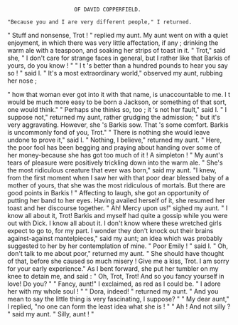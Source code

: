                          OF DAVID COPPERFIELD.

    "Because you and I are very different people," I returned.
   "  Stuff and nonsense, Trot ! " replied my aunt.
    My aunt went on with a quiet enjoyment, in which there was very little
affectation, if any ; drinking the warm ale with a teaspoon, and soaking her
strips of toast in it.
    " Trot," said she, " I don't care for strange faces in general, but I rather
like that Barkis of yours, do you know ! "
    " I t 's better than a hundred pounds to hear you say so ! " said I.
    " It's a most extraordinary world," observed my aunt, rubbing her nose ;

 " how that woman ever got into it with that name, is unaccountable to
 me. I t would be much more easy to be born a Jackson, or something
 of that sort, one would think."
    " Perhaps she thinks so, too ; it 's not her fault," said I.
    " I suppose not," returned my aunt, rather grudging the admission;
 " but it's very aggravating. However, she 's Barkis sow. That 's some
 comfort. Barkis is uncommonly fond of you, Trot."
    " There is nothing she would leave undone to prove it," said I.
    " Nothing, I believe," returned my aunt.       " Here, the poor fool has
 been begging and praying about handing over some of her money-because
she has got too much of it ! A simpleton ! "
    My aunt's tears of pleasure were positively trickling down into the
warm ale.
    " She's the most ridiculous creature that ever was born," said my
aunt. "I knew, from the first moment when I saw her with that poor
dear blessed baby of a mother of yours, that she was the most ridiculous
of mortals. But there are good points in Barkis ! "
   Affecting to laugh, she got an opportunity of putting her band to her
eyes. Having availed herself of it, she resumed her toast and her discourse
together.
    " Ah!     Mercy upon us!" sighed my aunt. " I know all about it,
Trot! Barkis and myself had quite a gossip while you were out with
Dick. I know all about it. I don't know where these wretched girls
expect to go to, for my part. I wonder they don't knock out their brains
against-against mantelpieces," said my aunt; an idea which was
 probably suggested to her by her contemplation of mine.
    " Poor Emily ! " said I.
    " Oh, don't talk to me about poor," returned my aunt. " She should
have thought of that, before she caused so much misery ! Give me a kiss,
 Trot. I am sorry for your early experience."
    As I bent forward, she put her tumbler on my knee to detain me,
 and said :
    " Oh, Trot, Trot! And so you fancy yourself in love! Do you? "
    " Fancy, aunt!" I exclaimed, as red as I could be.          " I adore her
 with my whole soul ! "
    " Dora, indeed! " returned my aunt.         " And you mean to say the
little thing is very fascinating, I suppose? "
    " My dear aunt," I replied, "no one can form the least idea what
she is ! "
    " Ah ! And not silly ? " said my aunt.
    " Silly, aunt ! "
